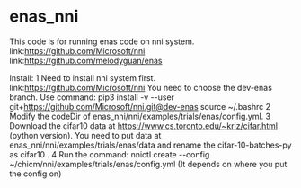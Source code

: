 # enas_nni
This code is for running enas code on nni system.
link:https://github.com/Microsoft/nni
link:https://github.com/melodyguan/enas

Install:
  1 Need to install nni system first.
  link:https://github.com/Microsoft/nni You need to choose the dev-enas branch.
  Use command: 
    pip3 install -v --user git+https://github.com/Microsoft/nni.git@dev-enas
    source ~/.bashrc
  2 Modify the codeDir of  enas_nni/nni/examples/trials/enas/config.yml.
  3 Download the cifar10 data at https://www.cs.toronto.edu/~kriz/cifar.html (python version). You need to put data at  enas_nni/nni/examples/trials/enas/data and rename the cifar-10-batches-py as cifar10 . 
  4 Run the command: nnictl create --config ~/chicm/nni/examples/trials/enas/config.yml (It depends on where you put the config on)

  
